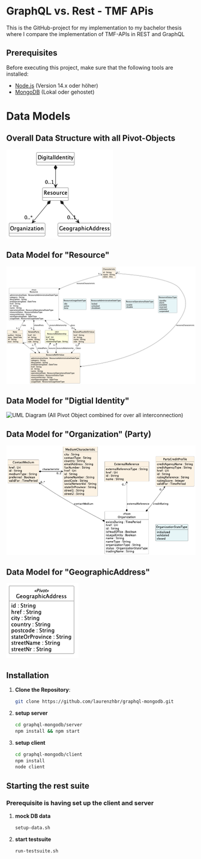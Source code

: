# GraphQL vs. Rest - TMF APis

This is the GitHub-project for my implementation to my bachelor thesis where I compare the implementation of TMF-APIs in REST and GraphQL 

## Prerequisites

Before executing this project, make sure that the following tools are installed:

- [Node.js](https://nodejs.org/en/) (Version 14.x oder höher)
- [MongoDB](https://www.mongodb.com/) (Lokal oder gehostet)

# Data Models
## Overall Data Structure with all Pivot-Objects
![UML Diagram (All Pivot Object combined for over all interconnection)](./uml_diagramms/images/AllPivotModelsCombined.png)

## Data Model for "Resource"
![UML Diagram (All Pivot Object combined for over all interconnection)](./uml_diagramms/images/resource.png)

## Data Model for "Digtial Identity"
![UML Diagram (All Pivot Object combined for over all interconnection)](./uml_diagramms/images/DigtialIdentity.png)

## Data Model for "Organization" (Party)
![UML Diagram (All Pivot Object combined for over all interconnection)](./uml_diagramms/images/Organization.png)

## Data Model for "GeographicAddress"
![UML Diagram (All Pivot Object combined for over all interconnection)](./uml_diagramms/images/GeographicAddress.png)


## Installation

1. **Clone the Repository**:
   ```bash
   git clone https://github.com/laurenzhbr/graphql-mongodb.git

2. **setup server**
    ```bash
    cd graphql-mongodb/server
    npm install && npm start

3. **setup client**
    ```bash
    cd graphql-mongodb/client
    npm install
    node client

## Starting the rest suite
### Prerequisite is having set up the client and server

1. **mock DB data**
    ```bash
    setup-data.sh

2. **start testsuite**
    ```bash
    run-testsuite.sh